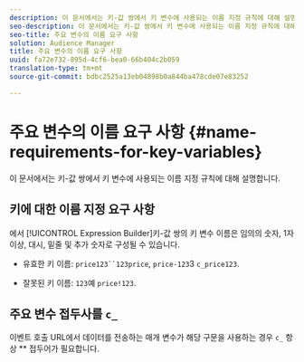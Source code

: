 ```yaml
---
description: 이 문서에서는 키-값 쌍에서 키 변수에 사용되는 이름 지정 규칙에 대해 설명합니다.
seo-description: 이 문서에서는 키-값 쌍에서 키 변수에 사용되는 이름 지정 규칙에 대해 설명합니다.
seo-title: 주요 변수의 이름 요구 사항
solution: Audience Manager
title: 주요 변수의 이름 요구 사항
uuid: fa72e732-895d-4cf6-bea0-66b404c2b059
translation-type: tm+mt
source-git-commit: bdbc2525a13eb04898b0a844ba478cde07e83252

---
```



# 주요 변수의 이름 요구 사항 {#name-requirements-for-key-variables}

이 문서에서는 키-값 쌍에서 키 변수에 사용되는 이름 지정 규칙에 대해 설명합니다.

## 키에 대한 이름 지정 요구 사항

<!-- c_tb_key_name_requirements.xml -->

에서 [!UICONTROL Expression Builder]키-값 쌍의 키 변수 이름은 임의의 숫자, 1자 이상, 대시, 밑줄 및 추가 숫자로 구성될 수 있습니다.

* 유효한 키 이름: `price123``123price`, `price-123`3 `c_price123`.

* 잘못된 키 이름: `123`예 `price!123`.

## 주요 변수 접두사를 `c_`

이벤트 호출 URL에서 데이터를 전송하는 매개 변수가 해당 구문을 사용하는 경우 `c_` 항상 ** 접두어가 필요합니다.